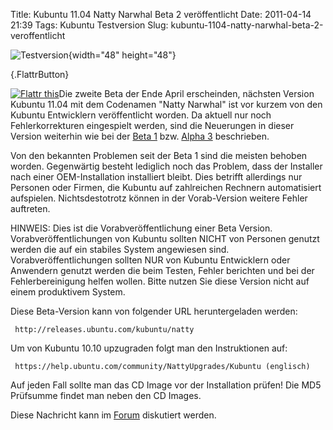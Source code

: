 Title: Kubuntu 11.04 Natty Narwhal Beta 2 veröffentlicht
Date: 2011-04-14 21:39
Tags: Kubuntu Testversion
Slug: kubuntu-1104-natty-narwhal-beta-2-veroffentlicht

![Testversion](http://wiki.kubuntu-de.org/images/Testsoftware48x48.png){width="48"
height="48"}

[](http://www.kubuntu-de.org/nachrichten/kubuntu/kubuntu-testversion/2070-kubuntu-11-04-natty-narwhal-beta-2-veroeffentlicht){.FlattrButton}  

<noscript><a href="http://flattr.com/thing/168671/Kubuntu-11-04-Natty-Narwhal-Beta-2-veroffentlicht" target="_blank">  

![Flattr
this](http://api.flattr.com/button/flattr-badge-large.png "Flattr this")</a></noscript>Die
zweite Beta der Ende April erscheinden, nächsten Version Kubuntu 11.04
mit dem Codenamen "Natty Narwhal" ist vor kurzem von den Kubuntu
Entwicklern veröffentlicht worden. Da aktuell nur noch Fehlerkorrekturen
eingespielt werden, sind die Neuerungen in dieser Version weiterhin wie
bei der [Beta
1](http://wiki.kubuntu-de.org/Team:Redaktion/Nachrichten/Kubuntu_Natty_11.04_Beta_1_erschienen)
bzw. [Alpha
3](http://wiki.kubuntu-de.org/Team:Redaktion/Nachrichten/Kubuntu_11.04_Natty_Narwhal_Alpha_3_ver%C3%B6ffentlicht)
beschrieben.


Von den bekannten Problemen seit der Beta 1 sind die meisten behoben
worden. Gegenwärtig besteht lediglich noch das Problem, dass der
Installer nach einer OEM-Installation installiert bleibt. Dies betrifft
allerdings nur Personen oder Firmen, die Kubuntu auf zahlreichen
Rechnern automatisiert aufspielen. Nichtsdestotrotz können in der
Vorab-Version weitere Fehler auftreten.


<!--break--><!--break-->

HINWEIS: Dies ist die Vorabveröffentlichung einer Beta Version.
Vorabveröffentlichungen von Kubuntu sollten NICHT von Personen genutzt
werden die auf ein stabiles System angewiesen sind.
Vorabveröffentlichungen sollten NUR von Kubuntu Entwicklern oder
Anwendern genutzt werden die beim Testen, Fehler berichten und bei der
Fehlerbereinigung helfen wollen. Bitte nutzen Sie diese Version nicht
auf einem produktivem System.


Diese Beta-Version kann von folgender URL heruntergeladen werden:


     http://releases.ubuntu.com/kubuntu/natty 

Um von Kubuntu 10.10 upzugraden folgt man den Instruktionen auf:


     https://help.ubuntu.com/community/NattyUpgrades/Kubuntu (englisch) 

Auf jeden Fall sollte man das CD Image vor der Installation prüfen! Die
MD5 Prüfsumme findet man neben den CD Images.


Diese Nachricht kann im
[Forum](http://forum.kubuntu-de.org/index.php?board=1.0) diskutiert
werden.



